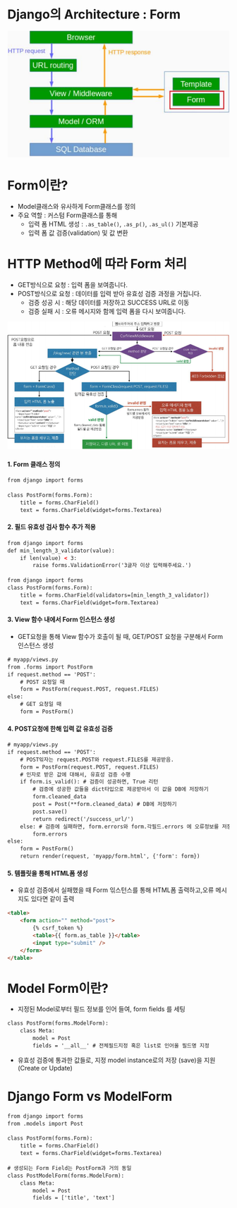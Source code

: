 # Django의 Architecture : Form

![image-20210113154034908](Django_08-Form.assets/image-20210113154034908.png)



# Form이란?

- Model클래스와 유사하게 Form클래스를 정의
- 주요 역할 : 커스텀 Form클래스를 통해
  - 입력 폼 HTML 생성 : `.as_table()`, `.as_p()`, `.as_ul()` 기본제공
  - 입력 폼 값 검증(validation) 및 값 변환



# HTTP Method에 따라 Form 처리

- GET방식으로 요청 : 입력 폼을 보여줍니다.
- POST방식으로 요청 : 데이터를 입력 받아 유효성 검증 과정을 거칩니다.
  - 검증 성공 시 : 해당 데이터를 저장하고 SUCCESS URL로 이동
  - 검증 실패 시 : 오류 메시지와 함께 입력 폼을 다시 보여줍니다.

![image-20210113154256094](Django_08-Form.assets/image-20210113154256094.png)



####  1. Form 클래스 정의

```html
from django import forms

class PostForm(forms.Form):
	title = forms.CharField()
	text = forms.CharField(widget=forms.Textarea)
```



#### 2. 필드 유효성 검사 함수 추가 적용

```html
from django import forms
def min_length_3_validator(value):
	if len(value) < 3:
		raise forms.ValidationError('3글자 이상 입력해주세요.')

from django import forms
class PostForm(forms.Form):
	title = forms.CharField(validators=[min_length_3_validator])
	text = forms.CharField(widget=form.Textarea)
```



#### 3. View 함수 내에서 Form 인스턴스 생성

- GET요청을 통해 View 함수가 호출이 될 때, GET/POST 요청을 구분해서 Form 인스턴스 생성

``` html
# myapp/views.py
from .forms import PostForm
if request.method == 'POST':
	# POST 요청일 때
	form = PostForm(request.POST, request.FILES)
else:
	# GET 요청일 때
	form = PostForm()
```



####  4. POST요청에 한해 입력 값 유효성 검증

```html
# myapp/views.py
if request.method == 'POST':
	# POST읶자는 request.POST와 request.FILES를 제공받음.
	form = PostForm(request.POST, request.FILES)
	# 인자로 받은 값에 대해서, 유효성 검증 수행
	if form.is_valid(): # 검증이 성공하면, True 리턴
		# 검증에 성공한 값들을 dict타입으로 제공받아서 이 값을 DB에 저장하기
		form.cleaned_data
		post = Post(**form.cleaned_data) # DB에 저장하기
		post.save()
		return redirect('/success_url/')
	else: # 검증에 실패하면, form.errors와 form.각필드.errors 에 오류정보를 저장
		form.errors
else:
	form = PostForm()
	return render(request, 'myapp/form.html', {'form': form})
```



#### 5. 템플릿을 통해 HTML폼 생성

- 유효성 검증에서 실패했을 때 Form 읶스턴스를 통해 HTML폼 출력하고,오류 메시지도 있다면 같이 출력

```html
<table>
    <form action="" method="post">
        {% csrf_token %}
        <table>{{ form.as_table }}</table>
        <input type="submit" />
    </form>
</table>
```



#  Model Form이란?

- 지정된 Model로부터 필드 정보를 인어 들여, form fields 를 세팅

``` html
class PostForm(forms.ModelForm):
	class Meta:
		model = Post
		fields = '__all__' # 전체필드지정 혹은 list로 인어올 필드명 지정
```

- 유효성 검증에 통과한 값들로, 지정 model instance로의 저장 (save)을 지원 (Create or Update)



# Django Form vs ModelForm

```html
from django import forms
from .models import Post

class PostForm(forms.Form):
	title = forms.CharField()
	text = forms.CharField(widget=forms.Textarea)

# 생성되는 Form Field는 PostForm과 거의 동일
class PostModelForm(forms.ModelForm):
	class Meta:
		model = Post
		fields = ['title', 'text']
```
